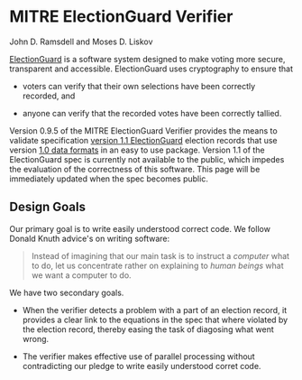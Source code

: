 # MITRE ElectionGuard Verifier

John D. Ramsdell and Moses D. Liskov

[ElectionGuard](https://www.electionguard.vote/) is a software system
designed to make voting more secure, transparent and accessible.
ElectionGuard uses cryptography to ensure that

 - voters can verify that their own selections have been correctly
   recorded, and

 - anyone can verify that the recorded votes have been correctly
   tallied.

Version 0.9.5 of the MITRE ElectionGuard Verifier provides the means
to validate specification [version 1.1
ElectionGuard](https://www.electionguard.vote/spec/) election records
that use version [1.0 data
formats](https://github.com/microsoft/electionguard/releases/tag/v1.0)
in an easy to use package.  Version 1.1 of the ElectionGuard spec is
currently not available to the public, which impedes the evaluation of
the correctness of this software.  This page will be immediately
updated when the spec becomes public.

## Design Goals

Our primary goal is to write easily understood correct code.
We follow Donald Knuth advice's on writing software:

>  Instead of imagining that our main task is to instruct a
>  *computer* what to do, let us concentrate rather on
>  explaining to *human beings* what we want a computer to do.

We have two secondary goals.

 - When the verifier detects a problem with a part of an election
   record, it provides a clear link to the equations in the spec that
   where violated by the election record, thereby easing the task of
   diagosing what went wrong.

 - The verifier makes effective use of parallel processing without
   contradicting our pledge to write easily understood corret code.
